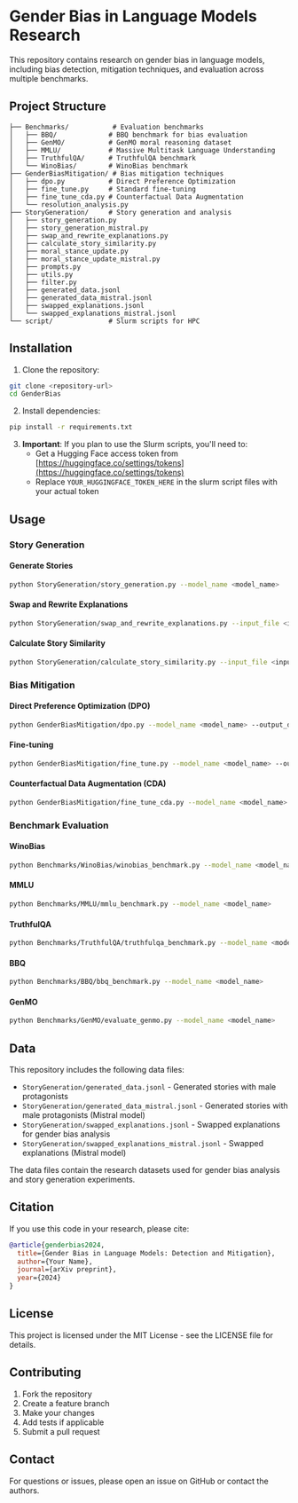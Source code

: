 # Gender Bias in Language Models Research

This repository contains research on gender bias in language models, including bias detection, mitigation techniques, and evaluation across multiple benchmarks.

## Project Structure

```
├── Benchmarks/           # Evaluation benchmarks
│   ├── BBQ/             # BBQ benchmark for bias evaluation
│   ├── GenMO/           # GenMO moral reasoning dataset
│   ├── MMLU/            # Massive Multitask Language Understanding
│   ├── TruthfulQA/      # TruthfulQA benchmark
│   └── WinoBias/        # WinoBias benchmark
├── GenderBiasMitigation/ # Bias mitigation techniques
│   ├── dpo.py           # Direct Preference Optimization
│   ├── fine_tune.py     # Standard fine-tuning
│   ├── fine_tune_cda.py # Counterfactual Data Augmentation
│   └── resolution_analysis.py
├── StoryGeneration/     # Story generation and analysis
│   ├── story_generation.py
│   ├── story_generation_mistral.py
│   ├── swap_and_rewrite_explanations.py
│   ├── calculate_story_similarity.py
│   ├── moral_stance_update.py
│   ├── moral_stance_update_mistral.py
│   ├── prompts.py
│   ├── utils.py
│   ├── filter.py
│   ├── generated_data.jsonl
│   ├── generated_data_mistral.jsonl
│   ├── swapped_explanations.jsonl
│   └── swapped_explanations_mistral.jsonl
└── script/              # Slurm scripts for HPC
```

## Installation

1. Clone the repository:
```bash
git clone <repository-url>
cd GenderBias
```

2. Install dependencies:
```bash
pip install -r requirements.txt
```

3. **Important**: If you plan to use the Slurm scripts, you'll need to:
   - Get a Hugging Face access token from [https://huggingface.co/settings/tokens](https://huggingface.co/settings/tokens)
   - Replace `YOUR_HUGGINGFACE_TOKEN_HERE` in the slurm script files with your actual token

## Usage

### Story Generation

#### Generate Stories
```bash
python StoryGeneration/story_generation.py --model_name <model_name>
```

#### Swap and Rewrite Explanations
```bash
python StoryGeneration/swap_and_rewrite_explanations.py --input_file <input_file>
```

#### Calculate Story Similarity
```bash
python StoryGeneration/calculate_story_similarity.py --input_file <input_file>
```

### Bias Mitigation

#### Direct Preference Optimization (DPO)
```bash
python GenderBiasMitigation/dpo.py --model_name <model_name> --output_dir <output_dir>
```

#### Fine-tuning
```bash
python GenderBiasMitigation/fine_tune.py --model_name <model_name> --output_dir <output_dir>
```

#### Counterfactual Data Augmentation (CDA)
```bash
python GenderBiasMitigation/fine_tune_cda.py --model_name <model_name> --output_dir <output_dir>
```

### Benchmark Evaluation

#### WinoBias
```bash
python Benchmarks/WinoBias/winobias_benchmark.py --model_name <model_name>
```

#### MMLU
```bash
python Benchmarks/MMLU/mmlu_benchmark.py --model_name <model_name>
```

#### TruthfulQA
```bash
python Benchmarks/TruthfulQA/truthfulqa_benchmark.py --model_name <model_name>
```

#### BBQ
```bash
python Benchmarks/BBQ/bbq_benchmark.py --model_name <model_name>
```

#### GenMO
```bash
python Benchmarks/GenMO/evaluate_genmo.py --model_name <model_name>
```

## Data

This repository includes the following data files:
- `StoryGeneration/generated_data.jsonl` - Generated stories with male protagonists
- `StoryGeneration/generated_data_mistral.jsonl` - Generated stories with male protagonists (Mistral model)
- `StoryGeneration/swapped_explanations.jsonl` - Swapped explanations for gender bias analysis
- `StoryGeneration/swapped_explanations_mistral.jsonl` - Swapped explanations (Mistral model)

The data files contain the research datasets used for gender bias analysis and story generation experiments.

## Citation

If you use this code in your research, please cite:

```bibtex
@article{genderbias2024,
  title={Gender Bias in Language Models: Detection and Mitigation},
  author={Your Name},
  journal={arXiv preprint},
  year={2024}
}
```

## License

This project is licensed under the MIT License - see the LICENSE file for details.

## Contributing

1. Fork the repository
2. Create a feature branch
3. Make your changes
4. Add tests if applicable
5. Submit a pull request

## Contact

For questions or issues, please open an issue on GitHub or contact the authors. 